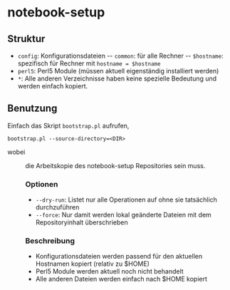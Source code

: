 notebook-setup
==============

## Struktur ##

- `config`: Konfigurationsdateien
-- `common`: für alle Rechner
-- `$hostname`: spezifisch für Rechner mit `hostname = $hostname`
- `perl5`: Perl5 Module (müssen aktuell eigenständig installiert werden)
- `*`: Alle anderen Verzeichnisse haben keine spezielle Bedeutung und werden einfach kopiert.

## Benutzung ##

Einfach das Skript `bootstrap.pl` aufrufen,

    bootstrap.pl --source-directory=<DIR>

wobei <DIR> die Arbeitskopie des notebook-setup Repositories sein muss.

### Optionen ###

- `--dry-run`: Listet nur alle Operationen auf ohne sie tatsächlich durchzuführen
- `--force`: Nur damit werden lokal geänderte Dateien mit dem Repositoryinhalt überschrieben

### Beschreibung ###

- Konfigurationsdateien werden passend für den aktuellen Hostnamen kopiert (relativ zu $HOME)
- Perl5 Module werden aktuell noch nicht behandelt
- Alle anderen Dateien werden einfach nach $HOME kopiert
